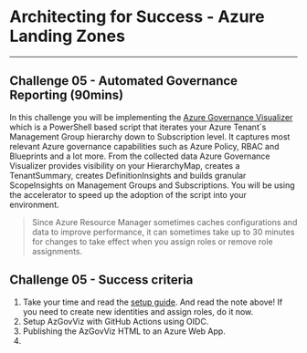 # Architecting for Success - Azure Landing Zones

---

## Challenge 05 - Automated Governance Reporting (90mins)

In this challenge you will be implementing the [Azure Governance Visualizer](https://github.com/JulianHayward/Azure-MG-Sub-Governance-Reporting) which is a PowerShell based script that iterates your Azure Tenant´s Management Group hierarchy down to Subscription level. It captures most relevant Azure governance capabilities such as Azure Policy, RBAC and Blueprints and a lot more. From the collected data Azure Governance Visualizer provides visibility on your HierarchyMap, creates a TenantSummary, creates DefinitionInsights and builds granular ScopeInsights on Management Groups and Subscriptions. You will be using the accelerator to speed up the adoption of the script into your environment.

>Since Azure Resource Manager sometimes caches configurations and data to improve performance, it can sometimes take up to 30 minutes for changes to take effect when you assign roles or remove role assignments.

## Challenge 05 - Success criteria

1. Take your time and read the [setup guide](https://github.com/Azure/Azure-Governance-Visualizer-Accelerator). And read the note above! If you need to create new identities and assign roles, do it now.
2. Setup AzGovViz with GitHub Actions using OIDC.
3. Publishing the AzGovViz HTML to an Azure Web App.
4. 
